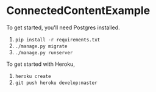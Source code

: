# ConnectedContentExample

To get started, you'll need Postgres installed.

1. `pip install -r requirements.txt`
2. `./manage.py migrate`
3. `./manage.py runserver`

To get started with Heroku,

1. `heroku create`
2. `git push heroku develop:master`
